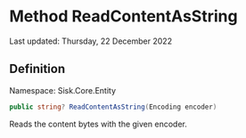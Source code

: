 # Method ReadContentAsString
Last updated: Thursday, 22 December 2022

## Definition
Namespace: Sisk.Core.Entity

```csharp
public string? ReadContentAsString(Encoding encoder)
```

Reads the content bytes with the given encoder.

